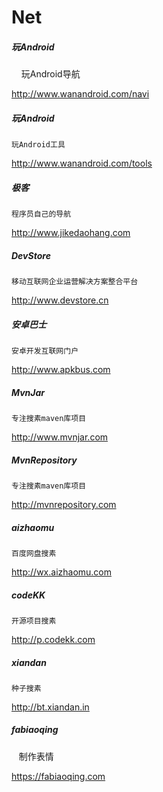 # Net
##### 玩Android 
     
    玩Android导航

http://www.wanandroid.com/navi

##### 玩Android 
     
    玩Android工具

http://www.wanandroid.com/tools

##### 极客

    程序员自己的导航

http://www.jikedaohang.com

##### DevStore

    移动互联网企业运营解决方案整合平台

http://www.devstore.cn

##### 安卓巴士

    安卓开发互联网门户

http://www.apkbus.com

##### MvnJar

    专注搜素maven库项目

http://www.mvnjar.com 

##### MvnRepository
     
    专注搜素maven库项目
     
http://mvnrepository.com

##### aizhaomu

    百度网盘搜素

http://wx.aizhaomu.com

##### codeKK
  
    开源项目搜素 
  
http://p.codekk.com

##### xiandan

    种子搜素

http://bt.xiandan.in

##### fabiaoqing

    制作表情

https://fabiaoqing.com

